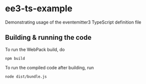 # ee3-ts-example

Demonstrating usage of the eventemitter3 TypeScript definition file

## Building & running the code

To run the WebPack build, do

`npm build`

To run the compiled code after building, run

`node dist/bundle.js`
